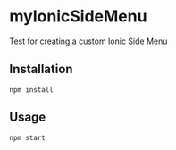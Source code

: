 # myIonicSideMenu
Test for creating a custom Ionic Side Menu

## Installation

    npm install

## Usage

    npm start
